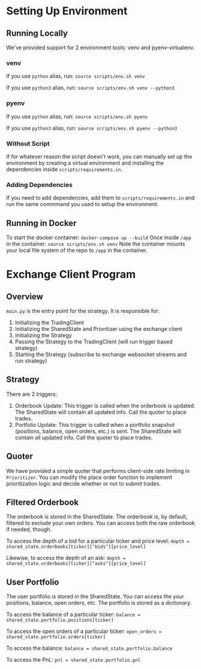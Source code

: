 # Setting Up Environment

## Running Locally
We've provided support for 2 environment tools: venv and pyenv-virtualenv.
### venv
If you use `python` alias, run:
`source scripts/env.sh venv`

If you use `python3` alias, run:
`source scripts/env.sh venv --python3`
### pyenv
If you use `python` alias, run:
`source scripts/env.sh pyenv`

If you use `python3` alias, run:
`source scripts/env.sh pyenv --python3`
### Without Script
If for whatever reason the script doesn't work, you can manually set up the environment by creating a virtual environment and installing the dependencies inside `scripts/requirements.in`.
### Adding Dependencies
If you need to add dependencies, add them to `scripts/requirements.in` and run the same commmand you used to setup the environment.

## Running in Docker
To start the docker container:
`docker-compose up --build`
Once inside `/app` in the container:
`source scripts/env.sh venv`
Note the container mounts your local file system of the repo to `/app` in the container.

# Exchange Client Program
## Overview
`main.py` is the entry point for the strategy. It is responsible for:
1. Initializing the TradingClient
2. Initializing the SharedState and Prioritizer using the exchange client
3. Initializing the Strategy
4. Passing the Strategy to the TradingClient (will run trigger based strategy)
5. Starting the Strategy (subscribe to exchange websocket streams and run strategy)

## Strategy
There are 2 triggers:
1. Orderbook Update: This trigger is called when the orderbook is updated. The SharedState will contain all updated info. Call the quoter to place trades.
2. Portfolio Update: This trigger is called when a portfolio snapshot (positions, balance, open orders, etc.) is sent. The SharedState will contain all updated info. Call the quoter to place trades.

## Quoter
We have provided a simple quoter that performs client-side rate limiting in `Prioritizer`. You can modify the place order function to implement prioritization logic and decide whether or not to submit trades.

## Filtered Orderbook
The orderbook is stored in the SharedState. The orderbook is, by default, filtered to exclude your own orders. You can access both the raw orderbook if needed, though.

To access the depth of a bid for a particular ticker and price level:
`depth = shared_state.orderbooks[ticker]["bids"][price_level]`

Likewise, to access the depth of an ask:
`depth = shared_state.orderbooks[ticker]["asks"][price_level]`

## User Portfolio
The user portfolio is stored in the SharedState. You can access the your positions, balance, open orders, etc.
The portfolio is stored as a dictionary.

To access the balance of a particular ticker:
`balance = shared_state.portfolio.positions[ticker]`

To access the open orders of a particular ticker:
`open_orders = shared_state.portfolio.orders[ticker]`

To access the balance:
`balance = shared_state.portfolio.balance`

To access the PnL:
`pnl = shared_state.portfolio.pnl`
